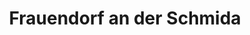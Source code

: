 ---
title: Frauendorf an der Schmida
url: /frauendorf-an-der-schmida/
latitude: 48.574
longitude: 15.935
---
